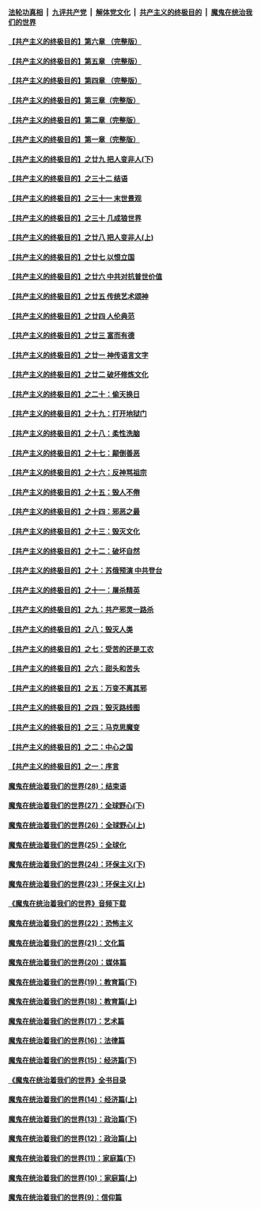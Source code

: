 

####  [法轮功真相](../../../../basic/blob/master/README.md?t=07101231) &nbsp;|&nbsp; [九评共产党](../../../../9ping.md/blob/master/README.md?t=07101231) &nbsp;|&nbsp; [解体党文化](../../../../jtdwh.md/blob/master/README.md?t=07101231)  &nbsp;|&nbsp; [共产主义的终极目的](../../../../gczydzjmd.md/blob/master/README.md?t=07101231) &nbsp;|&nbsp; [魔鬼在统治我们的世界](../../../../mgztzwmdsj.md/blob/master/README.md?t=07101231) 

#### [【共产主义的终极目的】第六章 （完整版）](../pages/nsc422/n11428913.md?t=07101231) 

#### [【共产主义的终极目的】第五章 （完整版）](../pages/nsc422/n11428912.md?t=07101231) 

#### [【共产主义的终极目的】第四章 （完整版）](../pages/nsc422/n11428907.md?t=07101231) 

#### [【共产主义的终极目的】第三章（完整版）](../pages/nsc422/n11428848.md?t=07101231) 

#### [【共产主义的终极目的】第二章（完整版）](../pages/nsc422/n11428831.md?t=07101231) 

#### [【共产主义的终极目的】第一章（完整版）](../pages/nsc422/n11417651.md?t=07101231) 

#### [【共产主义的终极目的】之廿九 把人变非人(下)](../pages/nsc422/n11344140.md?t=07101231) 

#### [【共产主义的终极目的】之三十二 结语](../pages/nsc422/n11360535.md?t=07101231) 

#### [【共产主义的终极目的】之三十一 末世景观](../pages/nsc422/n11351129.md?t=07101231) 

#### [【共产主义的终极目的】之三十 几成狼世界](../pages/nsc422/n11348280.md?t=07101231) 

#### [【共产主义的终极目的】之廿八 把人变非人(上)](../pages/nsc422/n11340492.md?t=07101231) 

#### [【共产主义的终极目的】之廿七 以恨立国](../pages/nsc422/n11336944.md?t=07101231) 

#### [【共产主义的终极目的】之廿六 中共对抗普世价值](../pages/nsc422/n11324785.md?t=07101231) 

#### [【共产主义的终极目的】之廿五 传统艺术颂神](../pages/nsc422/n11296396.md?t=07101231) 

#### [【共产主义的终极目的】之廿四 人伦典范](../pages/nsc422/n11296397.md?t=07101231) 

#### [【共产主义的终极目的】之廿三 富而有德](../pages/nsc422/n11283598.md?t=07101231) 

#### [【共产主义的终极目的】之廿一 神传语言文字](../pages/nsc422/n11263265.md?t=07101231) 

#### [【共产主义的终极目的】之廿二 破坏修炼文化](../pages/nsc422/n11245728.md?t=07101231) 

#### [【共产主义的终极目的】之二十：偷天换日](../pages/nsc422/n11238846.md?t=07101231) 

#### [【共产主义的终极目的】之十九：打开地狱门](../pages/nsc422/n11206376.md?t=07101231) 

#### [【共产主义的终极目的】之十八：柔性洗脑](../pages/nsc422/n11199994.md?t=07101231) 

#### [【共产主义的终极目的】之十七：颠倒善恶](../pages/nsc422/n11179782.md?t=07101231) 

#### [【共产主义的终极目的】之十六：反神骂祖宗](../pages/nsc422/n11166798.md?t=07101231) 

#### [【共产主义的终极目的】之十五：毁人不倦](../pages/nsc422/n11166792.md?t=07101231) 

#### [【共产主义的终极目的】之十四：邪恶之最](../pages/nsc422/n11150249.md?t=07101231) 

#### [【共产主义的终极目的】之十三：毁灭文化](../pages/nsc422/n11135227.md?t=07101231) 

#### [【共产主义的终极目的】之十二：破坏自然](../pages/nsc422/n11135214.md?t=07101231) 

#### [【共产主义的终极目的】之十：苏俄预演 中共登台](../pages/nsc422/n11118424.md?t=07101231) 

#### [【共产主义的终极目的】之十一：屠杀精英](../pages/nsc422/n11118442.md?t=07101231) 

#### [【共产主义的终极目的】之九：共产邪灵一路杀](../pages/nsc422/n11114139.md?t=07101231) 

#### [【共产主义的终极目的】之八：毁灭人类](../pages/nsc422/n11108503.md?t=07101231) 

#### [【共产主义的终极目的】之七：受苦的还是工农](../pages/nsc422/n11101809.md?t=07101231) 

#### [【共产主义的终极目的】之六：甜头和苦头](../pages/nsc422/n11096971.md?t=07101231) 

#### [【共产主义的终极目的】之五：万变不离其邪](../pages/nsc422/n11091285.md?t=07101231) 

#### [【共产主义的终极目的】之四：毁灭路线图](../pages/nsc422/n11086284.md?t=07101231) 

#### [【共产主义的终极目的】之三：马克思魔变](../pages/nsc422/n11061941.md?t=07101231) 

#### [【共产主义的终极目的】之二：中心之国](../pages/nsc422/n11047728.md?t=07101231) 

#### [【共产主义的终极目的】之一：序言](../pages/nsc422/n11086077.md?t=07101231) 

#### [魔鬼在统治着我们的世界(28)：结束语](../pages/nsc422/n10936246.md?t=07101231) 

#### [魔鬼在统治着我们的世界(27)：全球野心(下)](../pages/nsc422/n10928319.md?t=07101231) 

#### [魔鬼在统治着我们的世界(26)：全球野心(上)](../pages/nsc422/n10900318.md?t=07101231) 

#### [魔鬼在统治着我们的世界(25)：全球化](../pages/nsc422/n10788205.md?t=07101231) 

#### [魔鬼在统治着我们的世界(24)：环保主义(下)](../pages/nsc422/n10695307.md?t=07101231) 

#### [魔鬼在统治着我们的世界(23)：环保主义(上)](../pages/nsc422/n10688613.md?t=07101231) 

#### [《魔鬼在统治着我们的世界》音频下载](../pages/nsc422/n10635553.md?t=07101231) 

#### [魔鬼在统治着我们的世界(22)：恐怖主义](../pages/nsc422/n10614727.md?t=07101231) 

#### [魔鬼在统治着我们的世界(21)：文化篇](../pages/nsc422/n10597706.md?t=07101231) 

#### [魔鬼在统治着我们的世界(20)：媒体篇](../pages/nsc422/n10586579.md?t=07101231) 

#### [魔鬼在统治着我们的世界(19)：教育篇(下)](../pages/nsc422/n10564808.md?t=07101231) 

#### [魔鬼在统治着我们的世界(18)：教育篇(上)](../pages/nsc422/n10526970.md?t=07101231) 

#### [魔鬼在统治着我们的世界(17)：艺术篇](../pages/nsc422/n10499093.md?t=07101231) 

#### [魔鬼在统治着我们的世界(16)：法律篇](../pages/nsc422/n10485969.md?t=07101231) 

#### [魔鬼在统治着我们的世界(15)：经济篇(下)](../pages/nsc422/n10469975.md?t=07101231) 

#### [《魔鬼在统治着我们的世界》全书目录](../pages/nsc422/n10464261.md?t=07101231) 

#### [魔鬼在统治着我们的世界(14)：经济篇(上)](../pages/nsc422/n10457370.md?t=07101231) 

#### [魔鬼在统治着我们的世界(13)：政治篇(下)](../pages/nsc422/n10448270.md?t=07101231) 

#### [魔鬼在统治着我们的世界(12)：政治篇(上)](../pages/nsc422/n10444576.md?t=07101231) 

#### [魔鬼在统治着我们的世界(11)：家庭篇(下)](../pages/nsc422/n10440961.md?t=07101231) 

#### [魔鬼在统治着我们的世界(10)：家庭篇(上)](../pages/nsc422/n10435448.md?t=07101231) 

#### [魔鬼在统治着我们的世界(9)：信仰篇](../pages/nsc422/n10432159.md?t=07101231) 

